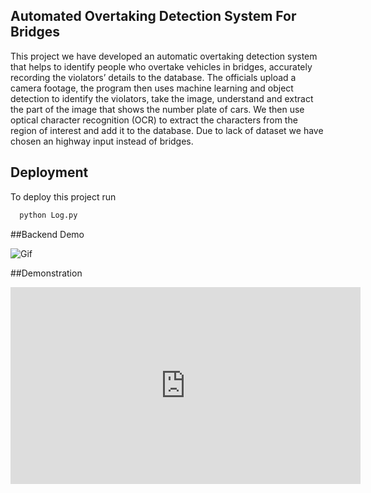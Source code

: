 ## **Automated Overtaking Detection System For Bridges**

This project we have developed an automatic overtaking detection system that helps to
identify people who overtake vehicles in bridges, accurately recording the violators’ details
to the database. The officials upload a camera footage, the program then uses machine
learning and object detection to identify the violators, take the image, understand and
extract the part of the image that shows the number plate of cars. We then use optical
character recognition (OCR) to extract the characters from the region of interest and add
it to the database.
Due to lack of dataset we have chosen an highway input instead of bridges.
## Deployment

To deploy this project run

```bash
  python Log.py
```
##Backend Demo

![Gif](https://github.com/Rahul6111/RSET2020-24-S6/assets/95371610/fec61cf9-e077-4327-84c0-8f49ec8e556c)

##Demonstration
<iframe width="560" height="315" src="https://youtu.be/8ecjzT61FY8" frameborder="0" allowfullscreen></iframe>





